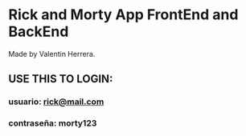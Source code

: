 # Rick and Morty App FrontEnd and BackEnd
Made by Valentin Herrera.

## USE THIS TO LOGIN:
### usuario: rick@mail.com

### contraseña: morty123
